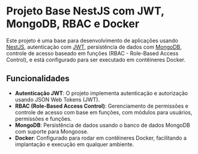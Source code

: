 # Projeto Base NestJS com JWT, MongoDB, RBAC e Docker

Este projeto é uma base para desenvolvimento de aplicações usando [NestJS](https://nestjs.com/), autenticação com [JWT](https://jwt.io/), persistência de dados com [MongoDB](https://www.mongodb.com/), controle de acesso baseado em funções (RBAC - Role-Based Access Control), e está configurado para ser executado em contêineres Docker.

## Funcionalidades

- **Autenticação JWT**: O projeto implementa autenticação e autorização usando JSON Web Tokens (JWT).
- **RBAC (Role-Based Access Control)**: Gerenciamento de permissões e controle de acesso com base em funções, com módulos para usuários, permissões e funções.
- **MongoDB**: Persistência de dados usando o banco de dados MongoDB com suporte para Mongoose.
- **Docker**: Configurado para rodar em contêineres Docker, facilitando a implantação e execução em qualquer ambiente.
